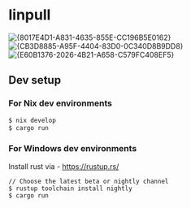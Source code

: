 # linpull

![{8017E4D1-A831-4635-855E-CC196B5E0162}](https://github.com/user-attachments/assets/d0c2c206-41b1-4df1-a649-4d189d84e4f3)
![{CB3D8885-A95F-4404-83D0-0C340D8B9DD8}](https://github.com/user-attachments/assets/f9c18f2f-e057-4d10-a0fb-446687582d66)
![{E60B1376-2026-4B21-A658-C579FC408EF5}](https://github.com/user-attachments/assets/30fe2144-d647-422a-9784-002cc359cd4b)


## Dev setup
### For Nix dev environments
```bash
$ nix develop
$ cargo run
```
### For Windows dev environments
Install rust via - https://rustup.rs/
```
// Choose the latest beta or nightly channel
$ rustup toolchain install nightly
$ cargo run
```

